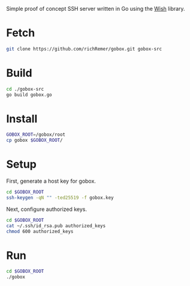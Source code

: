 Simple proof of concept SSH server written in Go using the
[Wish](https://github.com/charmbracelet/wish) library.

Fetch
=====
```sh
git clone https://github.com/richRemer/gobox.git gobox-src
```

Build
=====
```sh
cd ./gobox-src
go build gobox.go
```

Install
=======
```sh
GOBOX_ROOT=/gobox/root
cp gobox $GOBOX_ROOT/
```

Setup
=====
First, generate a host key for gobox.

```sh
cd $GOBOX_ROOT
ssh-keygen -qN "" -ted25519 -f gobox.key
```

Next, configure authorized keys.

```sh
cd $GOBOX_ROOT
cat ~/.ssh/id_rsa.pub authorized_keys
chmod 600 authorized_keys
```

Run
==========
```sh
cd $GOBOX_ROOT
./gobox
```
